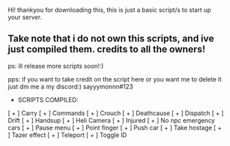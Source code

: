 Hi! thankyou for downloading this, this is just a basic script/s to start up your server.

## Take note that i do not own this scripts, and ive just compiled them. credits to all the owners!

ps: ill release more scripts soon!:)

pps: if you want to take credit on the script here or you want me to delete it just dm me a my discord:)
sayyymonnn#123

- SCRIPTS COMPILED:

[ + ] Carry
[ + ] Commands
[ + ] Crouch
[ + ] Deathcause
[ + ] Dispatch
[ + ] Drift
[ + ] Handsup
[ + ] Heli Camera
[ + ] Injured 
[ + ] No npc emergency cars
[ + ] Pause menu
[ + ] Point finger
[ + ] Push car
[ + ] Take hostage
[ + ] Tazer effect
[ + ] Teleport
[ + ] Toggle ID
